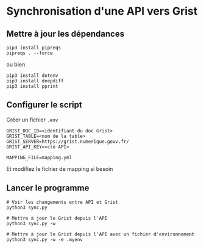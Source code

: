 # Synchronisation d'une API vers Grist

## Mettre à jour les dépendances
```
pip3 install pipreqs
pipreqs . --force
```

ou bien

```
pip3 install dotenv
pip3 install deepdiff
pip3 install pprint
```

## Configurer le script

Créer un fichier `.env`
```
GRIST_DOC_ID=<identifiant du doc Grist>
GRIST_TABLE=<nom de la table>
GRIST_SERVER=https://grist.numerique.gouv.fr/
GRIST_API_KEY=<clé API>

MAPPING_FILE=mapping.yml
```

Et modifiez le fichier de mapping si besoin

## Lancer le programme

```
# Voir les changements entre API et Grist
python3 sync.py

# Mettre à jour le Grist depuis l'API
python3 sync.py -w

# Mettre à jour le Grist depuis l'API avec un fichier d'environnement
python3 sync.py -w -e .myenv
```

